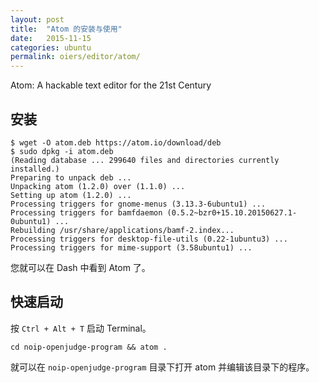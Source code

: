 ```yaml
---
layout: post
title:  "Atom 的安装与使用"
date:   2015-11-15
categories: ubuntu
permalink: oiers/editor/atom/
---
```


Atom: A hackable text editor for the 21st Century

## 安装

    $ wget -O atom.deb https://atom.io/download/deb
    $ sudo dpkg -i atom.deb
    (Reading database ... 299640 files and directories currently installed.)
    Preparing to unpack deb ...
    Unpacking atom (1.2.0) over (1.1.0) ...
    Setting up atom (1.2.0) ...
    Processing triggers for gnome-menus (3.13.3-6ubuntu1) ...
    Processing triggers for bamfdaemon (0.5.2~bzr0+15.10.20150627.1-0ubuntu1) ...
    Rebuilding /usr/share/applications/bamf-2.index...
    Processing triggers for desktop-file-utils (0.22-1ubuntu3) ...
    Processing triggers for mime-support (3.58ubuntu1) ...

您就可以在 Dash 中看到 Atom 了。

## 快速启动

按 `Ctrl + Alt + T` 启动 Terminal。

    cd noip-openjudge-program && atom .

就可以在 `noip-openjudge-program` 目录下打开 atom 并编辑该目录下的程序。
